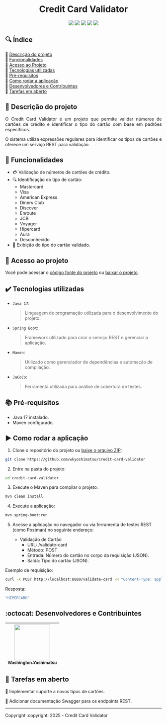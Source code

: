<h1 align="center">Credit Card Validator</h1>

<p align="center">
  <img src="https://img.shields.io/static/v1?label=&message=Java&color=gray&style=for-the-badge&logo=oracle"/>
  <img src="https://img.shields.io/static/v1?label=&message=Maven&color=gray&style=for-the-badge&logo=apachemaven"/>
  <img src="https://img.shields.io/static/v1?label=&message=Spring%20Boot&color=gray&style=for-the-badge&logo=spring"/>
  <img src="https://img.shields.io/static/v1?label=&message=JaCoCo&color=gray&style=for-the-badge&logo=jacoco"/>
  <img src="https://img.shields.io/static/v1?label=STATUS&message=EM%20DESENVOLVIMENTO&color=red&style=for-the-badge"/>
</p>

## :mag: Índice

:small_blue_diamond: [Descrição do projeto](#pushpin-descrição-do-projeto)  
:small_blue_diamond: [Funcionalidades](#hammer-funcionalidades)  
:small_blue_diamond: [Acesso ao Projeto](#file_folder-acesso-ao-projeto)  
:small_blue_diamond: [Tecnologias utilizadas](#heavy_check_mark-tecnologias-utilizadas)  
:small_blue_diamond: [Pré-requisitos](#books-pré-requisitos)  
:small_blue_diamond: [Como rodar a aplicação](#arrow_forward-como-rodar-a-aplicação)  
:small_blue_diamond: [Desenvolvedores e Contribuintes](#octocat-desenvolvedores-e-contribuintes)  
:small_blue_diamond: [Tarefas em aberto](#memo-tarefas-em-aberto)

## :pushpin: Descrição do projeto

<p align="justify">
  O Credit Card Validator é um projeto que permite validar números de cartões de crédito e identificar o tipo do cartão com base em padrões específicos.
</p>
<p align="justify">
  O sistema utiliza expressões regulares para identificar os tipos de cartões e oferece um serviço REST para validação.
</p>

## :hammer: Funcionalidades

- :credit_card: Validação de números de cartões de crédito.
- :mag: Identificação do tipo de cartão:
    - Mastercard
    - Visa
    - American Express
    - Diners Club
    - Discover
    - Enroute
    - JCB
    - Voyager
    - Hipercard
    - Aura
    - Desconhecido
- :page_facing_up: Exibição do tipo do cartão validado.

## :file_folder: Acesso ao projeto

Você pode acessar o [código fonte do projeto](https://github.com/wkyoshimatsu/credit-card-validator) ou [baixar o projeto](https://github.com/wkyoshimatsu/credit-card-validator/archive/refs/heads/main.zip).

## :heavy_check_mark: Tecnologias utilizadas

- `Java 17`:
  > Linguagem de programação utilizada para o desenvolvimento do projeto.

- `Spring Boot`:
  > Framework utilizado para criar o serviço REST e gerenciar a aplicação.

- `Maven`:
  > Utilizado como gerenciador de dependências e automação de compilação.

- `JaCoCo`:
  > Ferramenta utilizada para análise de cobertura de testes.

## :books: Pré-requisitos

- Java 17 instalado.
- Maven configurado.

## :arrow_forward: Como rodar a aplicação

1. Clone o repositório do projeto ou [baixe o arquivo ZIP](https://github.com/wkyoshimatsu/credit-card-validator/archive/refs/heads/main.zip):

```bash
git clone https://github.com/wkyoshimatsu/credit-card-validator
```
2. Entre na pasta do projeto:

```bash
cd credit-card-validator
```
3. Execute o Maven para compilar o projeto:

```bash
mvn clean install
```
4. Execute a aplicação:

```bash
mvn spring-boot:run
```
5. Acesse a aplicação no navegador ou via ferramenta de testes REST (como Postman) no seguinte endereço:

   - Validação de Cartão
     - URL: /validate-card
     -  Método: POST
     - Entrada: Número do cartão no corpo da requisição (JSON).
     - Saída: Tipo do cartão (JSON).

Exemplo de requisição:
```bash
curl -X POST http://localhost:8080/validate-card -H "Content-Type: application/json" -d "\"6062825624254001\""
```
Resposta:
```bash
"HIPERCARD"
```

## :octocat: Desenvolvedores e Contribuintes
| [<img src="https://avatars2.githubusercontent.com/u/101765683?v=4" width=115><br><sub>Washington Yoshimatsu</sub>](https://github.com/wkyoshimatsu) |
| :---: |

## :memo: Tarefas em aberto

:small_blue_diamond: Implementar suporte a novos tipos de cartões.

:small_blue_diamond: Adicionar documentação Swagger para os endpoints REST.

<hr> Copyright :copyright: 2025 - Credit Card Validator